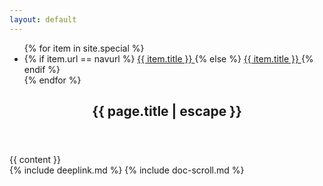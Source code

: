 ```yaml
---
layout: default
---
```

<div class="doc-container">
    <div class="doc-menu">
        <ul>
        {% for item in site.special %}
            <li>
            {% if item.url == navurl %}
                <a href="{{ item.url | relative_url }}" class="active doc-link" role="link">  {{ item.title }} </a>
            {% else %}
                <a href="{{ item.url | relative_url }}" class="doc-link" role="link">  {{ item.title }} </a>
            {% endif %}
            </li>
        {% endfor %}
        </ul>
    </div>
    <article class="documentation">
        <header class="doc-header">
            <h1 class="doc-title">{{ page.title | escape }}</h1>
        </header>
        <section>
            {{ content }}
        </section>
    </article>
</div>
{% include deeplink.md %}
{% include doc-scroll.md %}
